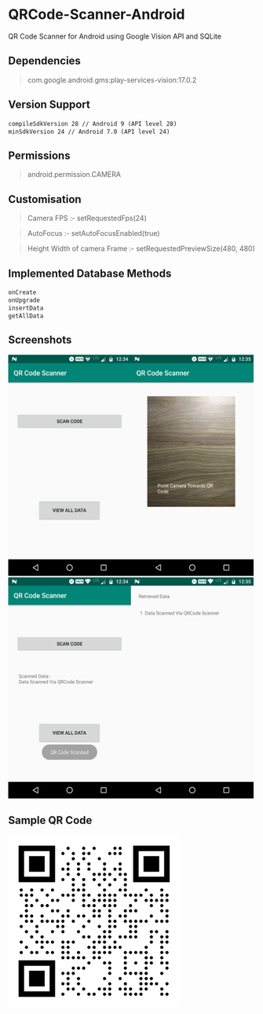 # QRCode-Scanner-Android
QR Code Scanner for Android using Google Vision API and SQLite


## Dependencies
> com.google.android.gms:play-services-vision:17.0.2

## Version Support

    compileSdkVersion 28 // Android 9 (API level 28)
    minSdkVersion 24 // Android 7.0 (API level 24)


## Permissions
> android.permission.CAMERA

## Customisation 
> Camera FPS :-  setRequestedFps(24) 

> AutoFocus :- setAutoFocusEnabled(true)

> Height Width of camera Frame :- setRequestedPreviewSize(480, 480)
 
 ## Implemented Database Methods   
    onCreate
    onUpgrade
    insertData
    getAllData

## Screenshots

<img src="https://github.com/mahajanjayesh/QRCode-Scanner-Android/blob/master/screenshots/1.png" width="250" height="450"><img src="https://github.com/mahajanjayesh/QRCode-Scanner-Android/blob/master/screenshots/2.png" width="250" height="450"><br><img src="https://github.com/mahajanjayesh/QRCode-Scanner-Android/blob/master/screenshots/3.png" width="250" height="450"><img src="https://github.com/mahajanjayesh/QRCode-Scanner-Android/blob/master/screenshots/4.png" width="250" height="450">

## Sample QR Code

<img src="https://github.com/mahajanjayesh/QRCode-Scanner-Android/blob/master/sample_qrcode/qr-code.png" width="350" height="350">


 
